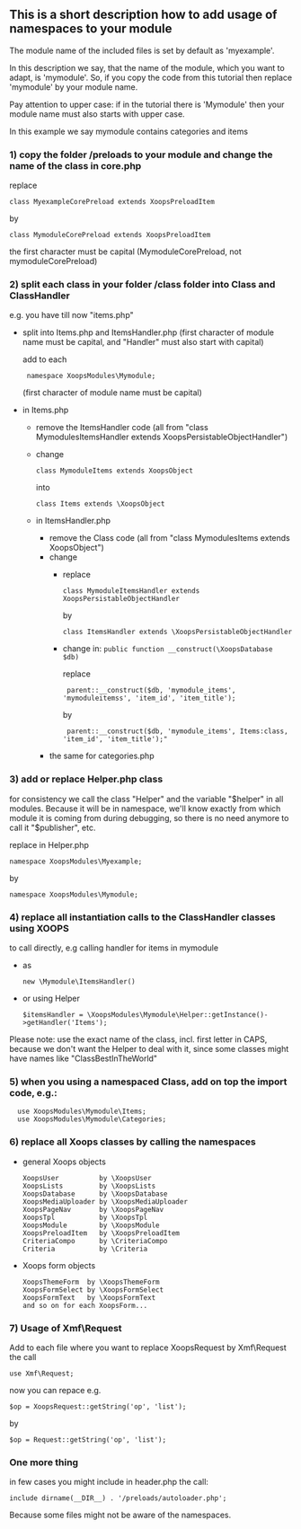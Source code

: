 ## This is a short description how to add usage of namespaces to your module

The module name of the included files is set by default as 'myexample'.

In this description we say, that the name of the module, which you want to adapt, is 'mymodule'.
So, if you copy the code from this tutorial then replace 'mymodule' by your module name. 

Pay attention to upper case: if in the tutorial there is 'Mymodule' then your module name must also starts with upper case.

In this example we say mymodule contains categories and items

### 1) copy the folder /preloads to your module and change the name of the class in core.php
  replace

    class MyexampleCorePreload extends XoopsPreloadItem
  by

    class MymoduleCorePreload extends XoopsPreloadItem

  the first character must be capital (MymoduleCorePreload, not mymoduleCorePreload)
### 2) split each class in your folder /class folder into Class and ClassHandler
e.g. you have till now "items.php"
* split into Items.php and ItemsHandler.php (first character of module name must be capital, and "Handler" must also start with capital)

  add to each

       namespace XoopsModules\Mymodule;

   (first character of module name must be capital)

* in Items.php
  * remove the ItemsHandler code (all from "class MymodulesItemsHandler extends XoopsPersistableObjectHandler")
  * change

        class MymoduleItems extends XoopsObject  

    into  

        class Items extends \XoopsObject

  * in ItemsHandler.php
    * remove the Class code (all from "class MymodulesItems extends XoopsObject")
    * change
        * replace

              class MymoduleItemsHandler extends XoopsPersistableObjectHandler

          by

              class ItemsHandler extends \XoopsPersistableObjectHandler

        * change in: `public function __construct(\XoopsDatabase $db)`

          replace

               parent::__construct($db, 'mymodule_items', 'mymoduleitemss', 'item_id', 'item_title');

          by

               parent::__construct($db, 'mymodule_items', Items:class, 'item_id', 'item_title');"

    * the same for categories.php

### 3) add or replace Helper.php class
for consistency we call the class "Helper" and the variable "$helper" in all
modules. Because it will be in namespace, we'll know exactly from which
module it is coming from during debugging, so there is no need anymore to
call it "$publisher", etc.

replace in Helper.php

    namespace XoopsModules\Myexample;

by

    namespace XoopsModules\Mymodule;

### 4) replace all instantiation calls to the ClassHandler classes using XOOPS
to call directly, e.g calling handler for items in mymodule
* as

      new \Mymodule\ItemsHandler()

* or using Helper

      $itemsHandler = \XoopsModules\Mymodule\Helper::getInstance()->getHandler('Items');

Please note: use the exact name of the class, incl. first letter in
CAPS, because we don't want the Helper to deal with it, since some classes
might have names like "ClassBestInTheWorld"

### 5) when you using a namespaced Class, add on top the import code, e.g.:

      use XoopsModules\Mymodule\Items;
      use XoopsModules\Mymodule\Categories;

### 6) replace all Xoops classes by calling the namespaces

* general Xoops objects

      XoopsUser          by \XoopsUser
      XoopsLists         by \XoopsLists
      XoopsDatabase      by \XoopsDatabase
      XoopsMediaUploader by \XoopsMediaUploader
      XoopsPageNav       by \XoopsPageNav
      XoopsTpl           by \XoopsTpl
      XoopsModule        by \XoopsModule
      XoopsPreloadItem   by \XoopsPreloadItem
      CriteriaCompo      by \CriteriaCompo
      Criteria           by \Criteria

* Xoops form objects

      XoopsThemeForm  by \XoopsThemeForm
      XoopsFormSelect by \XoopsFormSelect
      XoopsFormText   by \XoopsFormText
      and so on for each XoopsForm...

### 7) Usage of Xmf\Request

Add to each file where you want to replace XoopsRequest by Xmf\Request the call

    use Xmf\Request;

now you can repace e.g.

    $op = XoopsRequest::getString('op', 'list');

by

    $op = Request::getString('op', 'list');


### One more thing
in few cases you might include in header.php the call:

    include dirname(__DIR__) . '/preloads/autoloader.php';

Because some files might not be aware of the namespaces.
